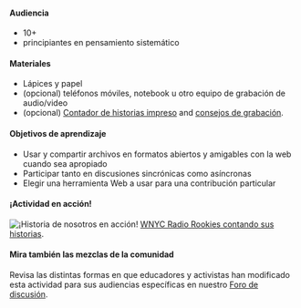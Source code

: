 #### Audiencia

* 10+
* principiantes en pensamiento sistemático

#### Materiales

* Lápices y papel
* (opcional) teléfonos móviles, notebook u otro equipo de grabación de audio/video
* (opcional) [Contador de historias impreso](http://www.scribd.com/doc/198426785/Story-Planning-Worksheet) and [consejos de grabación](http://www.scribd.com/doc/198426782/Recording-and-Interviewing-Basics-Worksheet).

#### Objetivos de aprendizaje

* Usar y compartir archivos en formatos abiertos y amigables con la web cuando sea apropiado
* Participar tanto en discusiones sincrónicas como asíncronas
* Elegir una herramienta Web a usar para una contribución particular

#### ¡Actividad en acción!

![¡Historia de nosotros en acción!](http://mozilla.github.io/webmaker-curriculum/images/story-of-us-01.jpg)
[WNYC Radio Rookies contando sus historias](http://hivenyc.org/portfolio/digital-citizenship-kit/).

#### Mira también las mezclas de la comunidad

Revisa las distintas formas en que educadores y activistas han modificado esta actividad para sus audiencias específicas en nuestro [Foro de discusión](http://discourse.webmaker.org/t/testing-3-participating-on-the-web/1211).